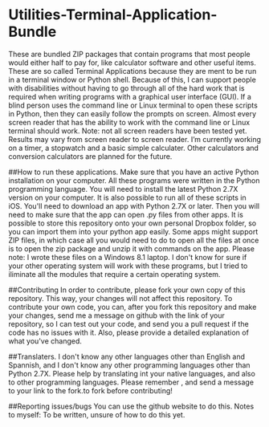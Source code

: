 ﻿# Utilities-Terminal-Application-Bundle
These are bundled ZIP packages that contain programs that most people would either half to pay for, like calculator software and other useful items. These are so called Terminal Applications because they are ment to be run in a terminal window or Python shell. Because of this, I can support people with disabilities without having to go through all of the hard work that is required when writing programs with a graphical user interface (GUI). If a blind person uses the command line or Linux terminal to open these scripts in Python, then they can easily follow the prompts on screen. Almost every screen reader that has the ability to work with the command line or Linux terminal should work. Note:  not all screen readers have been tested yet. Results may vary from screen reader to screen reader.  I’m currently working on a timer, a stopwatch and a basic simple calculater. Other calculators and conversion calculators are planned for the future.

##How to run these applications.
Make sure that you have an active Python installation on your computer. All these programs were written in the Python programming language. You will need to install the latest Python 2.7X version on your computer. It is also possible to run all of these scripts in iOS. You'll need to download an app with Python 2.7X or later. Then you will need to make sure that the app can open .py files from other apps. It is possible to store this repository onto your own personal Dropbox folder, so you can import them into your python app easily. Some apps might support ZIP files, in which case all you would need to do to open all the files at once is to open the zip package and unzip it with commands on the app. Please note: I wrote these files on a Windows 8.1 laptop. I don't know for sure if your other operating system will work with these programs, but I tried to iliminate all the modules that require a certain operating system.

##Contributing
In order to contribute, please fork your own copy of this repository. This way, your changes will not affect this repository. To contribute your own code, you can, after you fork this repository and make your changes, send me a message on github with the link of your repository, so I can test out your code, and send you a pull request if the code has no issues with it. Also, please provide a detailed explanation of what you've changed.

##Translaters.
I don't know any other languages other than English and Spannish, and I don't know any other programming languages other than Python 2.7X. Please help by translating int your native languages, and also to other programming languages. Please remember , and send a message to your link to the fork.to fork before contributing!

##Reporting issues/bugs
You can use the github website to do this. Notes to myself: To be written, unsure of how to do this yet.